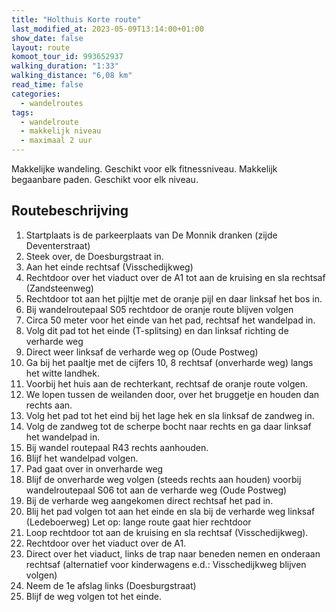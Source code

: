 ```yaml
---
title: "Holthuis Korte route"
last_modified_at: 2023-05-09T13:14:00+01:00
show_date: false
layout: route
komoot_tour_id: 993652937
walking_duration: "1:33"
walking_distance: "6,08 km"
read_time: false
categories:
  - wandelroutes
tags:
  - wandelroute
  - makkelijk niveau
  - maximaal 2 uur
---
```


Makkelijke wandeling. Geschikt voor elk fitnessniveau. Makkelijk begaanbare paden. Geschikt voor elk niveau.

## Routebeschrijving

1. Startplaats is de parkeerplaats van De Monnik dranken (zijde Deventerstraat) 
1. Steek over, de Doesburgstraat in. 
1. Aan het einde rechtsaf (Visschedijkweg) 
1. Rechtdoor over het viaduct over de A1 tot aan de kruising en sla rechtsaf (Zandsteenweg) 
1. Rechtdoor tot aan het pijltje met de oranje pijl en daar linksaf het bos in. 
1. Bij wandelroutepaal S05 rechtdoor de oranje route blijven volgen 
1. Circa 50 meter voor het einde van het pad, rechtsaf het wandelpad in. 
1. Volg dit pad tot het einde (T-splitsing) en dan linksaf richting de verharde weg 
1. Direct weer linksaf de verharde weg op (Oude Postweg) 
1. Ga bij het paaltje met de cijfers 10, 8 rechtsaf (onverharde weg) langs het witte landhek. 
1. Voorbij het huis aan de rechterkant, rechtsaf de oranje route volgen. 
1. We lopen tussen de weilanden door, over het bruggetje en houden dan rechts aan. 
1. Volg het pad tot het eind bij het lage hek en sla linksaf de zandweg in. 
1. Volg de zandweg tot de scherpe bocht naar rechts en ga daar linksaf het wandelpad in. 
1. Bij wandel routepaal R43 rechts aanhouden. 
1. Blijf het wandelpad volgen. 
1. Pad gaat over in onverharde weg 
1. Blijf de onverharde weg volgen (steeds rechts aan houden) voorbij wandelroutepaal S06 tot aan de verharde weg (Oude Postweg) 
1. Bij de verharde weg aangekomen direct rechtsaf het pad in. 
1. Blij het pad volgen tot aan het einde en sla bij de verharde weg linksaf (Ledeboerweg) Let op: lange route gaat hier rechtdoor 
1. Loop rechtdoor tot aan de kruising en sla rechtsaf (Visschedijkweg). 
1. Rechtdoor over het viaduct over de A1. 
1. Direct over het viaduct, links de trap naar beneden nemen en onderaan rechtsaf (alternatief voor kinderwagens e.d.: Visschedijkweg blijven volgen) 
1. Neem de 1e afslag links (Doesburgstraat) 
1. Blijf de weg volgen tot het einde. 